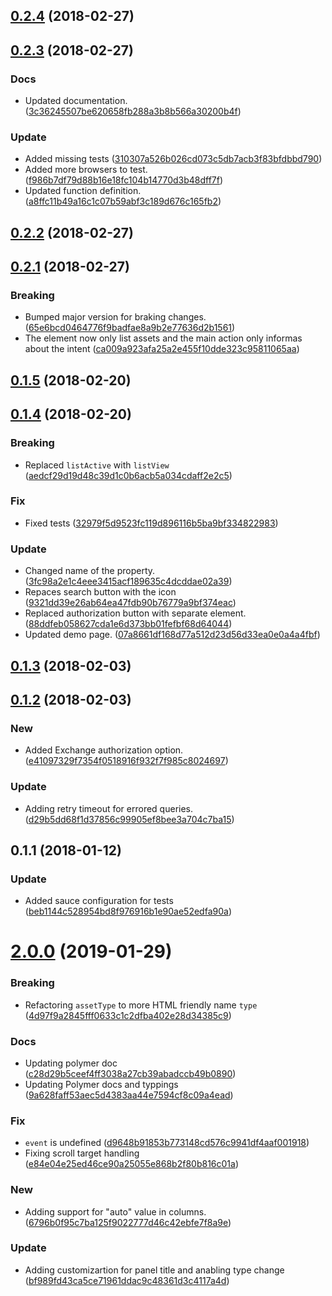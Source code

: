 <a name="0.2.4"></a>
## [0.2.4](https://github.com/advanced-rest-client/exchange-search-panel/compare/0.2.3...0.2.4) (2018-02-27)




<a name="0.2.3"></a>
## [0.2.3](https://github.com/advanced-rest-client/exchange-search-panel/compare/0.2.2...0.2.3) (2018-02-27)


### Docs

* Updated documentation. ([3c36245507be620658fb288a3b8b566a30200b4f](https://github.com/advanced-rest-client/exchange-search-panel/commit/3c36245507be620658fb288a3b8b566a30200b4f))

### Update

* Added missing tests ([310307a526b026cd073c5db7acb3f83bfdbbd790](https://github.com/advanced-rest-client/exchange-search-panel/commit/310307a526b026cd073c5db7acb3f83bfdbbd790))
* Added more browsers to test. ([f986b7df79d88b16e18fc104b14770d3b48dff7f](https://github.com/advanced-rest-client/exchange-search-panel/commit/f986b7df79d88b16e18fc104b14770d3b48dff7f))
* Updated function definition. ([a8ffc11b49a16c1c07b59abf3c189d676c165fb2](https://github.com/advanced-rest-client/exchange-search-panel/commit/a8ffc11b49a16c1c07b59abf3c189d676c165fb2))



<a name="0.2.2"></a>
## [0.2.2](https://github.com/advanced-rest-client/exchange-search-panel/compare/0.2.1...0.2.2) (2018-02-27)




<a name="0.2.1"></a>
## [0.2.1](https://github.com/advanced-rest-client/exchange-search-panel/compare/0.1.5...0.2.1) (2018-02-27)


### Breaking

* Bumped major version for braking changes. ([65e6bcd0464776f9badfae8a9b2e77636d2b1561](https://github.com/advanced-rest-client/exchange-search-panel/commit/65e6bcd0464776f9badfae8a9b2e77636d2b1561))
* The element now only list assets and the main action only informas about the intent ([ca009a923afa25a2e455f10dde323c95811065aa](https://github.com/advanced-rest-client/exchange-search-panel/commit/ca009a923afa25a2e455f10dde323c95811065aa))



<a name="0.1.5"></a>
## [0.1.5](https://github.com/advanced-rest-client/exchange-search-panel/compare/0.1.4...0.1.5) (2018-02-20)




<a name="0.1.4"></a>
## [0.1.4](https://github.com/advanced-rest-client/exchange-search-panel/compare/0.1.3...0.1.4) (2018-02-20)


### Breaking

* Replaced `listActive` with `listView` ([aedcf29d19d48c39d1c0b6acb5a034cdaff2e2c5](https://github.com/advanced-rest-client/exchange-search-panel/commit/aedcf29d19d48c39d1c0b6acb5a034cdaff2e2c5))

### Fix

* Fixed tests ([32979f5d9523fc119d896116b5ba9bf334822983](https://github.com/advanced-rest-client/exchange-search-panel/commit/32979f5d9523fc119d896116b5ba9bf334822983))

### Update

* Changed name of the property. ([3fc98a2e1c4eee3415acf189635c4dcddae02a39](https://github.com/advanced-rest-client/exchange-search-panel/commit/3fc98a2e1c4eee3415acf189635c4dcddae02a39))
* Repaces search button with the icon ([9321dd39e26ab64ea47fdb90b76779a9bf374eac](https://github.com/advanced-rest-client/exchange-search-panel/commit/9321dd39e26ab64ea47fdb90b76779a9bf374eac))
* Replaced authorization button with separate element. ([88ddfeb058627cda1e6d373bb01fefbf68d64044](https://github.com/advanced-rest-client/exchange-search-panel/commit/88ddfeb058627cda1e6d373bb01fefbf68d64044))
* Updated demo page. ([07a8661df168d77a512d23d56d33ea0e0a4a4fbf](https://github.com/advanced-rest-client/exchange-search-panel/commit/07a8661df168d77a512d23d56d33ea0e0a4a4fbf))



<a name="0.1.3"></a>
## [0.1.3](https://github.com/advanced-rest-client/exchange-search-panel/compare/0.1.2...0.1.3) (2018-02-03)




<a name="0.1.2"></a>
## [0.1.2](https://github.com/advanced-rest-client/exchange-search-panel/compare/0.1.1...0.1.2) (2018-02-03)


### New

* Added Exchange authorization option. ([e41097329f7354f0518916f932f7f985c8024697](https://github.com/advanced-rest-client/exchange-search-panel/commit/e41097329f7354f0518916f932f7f985c8024697))

### Update

* Adding retry timeout for errored queries. ([d29b5dd68f1d37856c99905ef8bee3a704c7ba15](https://github.com/advanced-rest-client/exchange-search-panel/commit/d29b5dd68f1d37856c99905ef8bee3a704c7ba15))



<a name="0.1.1"></a>
## 0.1.1 (2018-01-12)


### Update

* Added sauce configuration for tests ([beb1144c528954bd8f976916b1e90ae52edfa90a](https://github.com/advanced-rest-client/exchange-search-panel/commit/beb1144c528954bd8f976916b1e90ae52edfa90a))



# [2.0.0](https://github.com/advanced-rest-client/exchange-search-panel/compare/0.2.3...2.0.0) (2019-01-29)


### Breaking

* Refactoring `assetType` to more HTML friendly name `type` ([4d97f9a2845fff0633c1c2dfba402e28d34385c9](https://github.com/advanced-rest-client/exchange-search-panel/commit/4d97f9a2845fff0633c1c2dfba402e28d34385c9))

### Docs

* Updating polymer doc ([c28d29b5ceef4ff3038a27cb39abadccb49b0890](https://github.com/advanced-rest-client/exchange-search-panel/commit/c28d29b5ceef4ff3038a27cb39abadccb49b0890))
* Updating Polymer docs and typpings ([9a628faff53aec5d4383aa44e7594cf8c09a4ead](https://github.com/advanced-rest-client/exchange-search-panel/commit/9a628faff53aec5d4383aa44e7594cf8c09a4ead))

### Fix

* `event` is undefined ([d9648b91853b773148cd576c9941df4aaf001918](https://github.com/advanced-rest-client/exchange-search-panel/commit/d9648b91853b773148cd576c9941df4aaf001918))
* Fixing scroll target handling ([e84e04e25ed46ce90a25055e868b2f80b816c01a](https://github.com/advanced-rest-client/exchange-search-panel/commit/e84e04e25ed46ce90a25055e868b2f80b816c01a))

### New

* Adding support for "auto" value in columns. ([6796b0f95c7ba125f9022777d46c42ebfe7f8a9e](https://github.com/advanced-rest-client/exchange-search-panel/commit/6796b0f95c7ba125f9022777d46c42ebfe7f8a9e))

### Update

* Adding customizartion for panel title and anabling type change ([bf989fd43ca5ce71961ddac9c48361d3c4117a4d](https://github.com/advanced-rest-client/exchange-search-panel/commit/bf989fd43ca5ce71961ddac9c48361d3c4117a4d))



